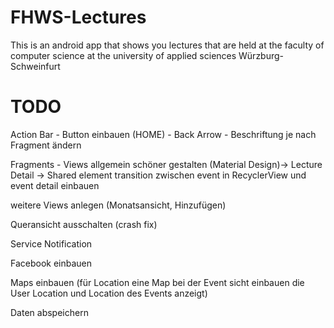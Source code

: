 ﻿# FHWS-Lectures
This is an android app that shows you lectures that are held at the faculty of computer science at the university of applied sciences Würzburg-Schweinfurt 

# TODO
Action Bar 
	- Button einbauen (HOME)
	- Back Arrow
	- Beschriftung je nach Fragment ändern

Fragments
	- Views allgemein schöner gestalten (Material Design)-> Lecture Detail
	-> Shared element transition zwischen event in RecyclerView und event detail einbauen

weitere Views anlegen (Monatsansicht, Hinzufügen)

Queransicht ausschalten (crash fix)

Service Notification

Facebook einbauen

Maps einbauen (für Location eine Map bei der Event sicht einbauen die User Location und Location des Events anzeigt)

Daten abspeichern
